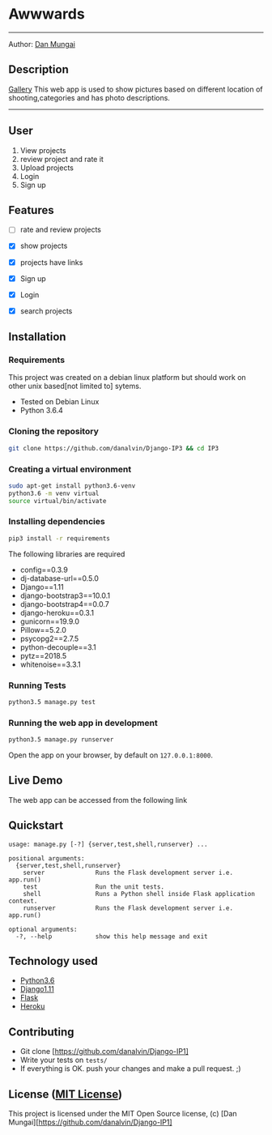 Awwwards
===================

- - - -
Author: [Dan Mungai](https://github.com/danalvin)
## Description
[Gallery](https://github.com/danalvin/Django-IP1) This web app is used to show pictures based on different location of shooting,categories and has photo descriptions. 

------------------------------------------------------------------------

## User 

1. View projects
2. review project and rate it
3. Upload projects
4. Login 
5. Sign up

## Features

+ [ ] rate and review projects
+ [x] show projects
+ [x] projects have links
+ [x] Sign up
+ [x] Login
+ [x] search projects



## Installation

### Requirements
This project was created on a debian linux platform but should work on other unix based[not limited to] sytems.
* Tested on Debian Linux
* Python 3.6.4

### Cloning the repository
```bash
git clone https://github.com/danalvin/Django-IP3 && cd IP3
```

### Creating a virtual environment
```bash
sudo apt-get install python3.6-venv
python3.6 -m venv virtual
source virtual/bin/activate
```

### Installing dependencies
```bash
pip3 install -r requirements
```
The following libraries are required
+ config==0.3.9
+ dj-database-url==0.5.0
+ Django==1.11
+ django-bootstrap3==10.0.1
+ django-bootstrap4==0.0.7
+ django-heroku==0.3.1
+ gunicorn==19.9.0
+ Pillow==5.2.0
+ psycopg2==2.7.5
+ python-decouple==3.1
+ pytz==2018.5
+ whitenoise==3.3.1


### Running Tests
```bash
python3.5 manage.py test
```

### Running the web app in development
```bash
python3.5 manage.py runserver
```
Open the app on your browser, by default on `127.0.0.1:8000`.

## Live Demo

The web app can be accessed from the following link


## Quickstart

```
usage: manage.py [-?] {server,test,shell,runserver} ...

positional arguments:
  {server,test,shell,runserver}
    server              Runs the Flask development server i.e. app.run()
    test                Run the unit tests.
    shell               Runs a Python shell inside Flask application context.
    runserver           Runs the Flask development server i.e. app.run()

optional arguments:
  -?, --help            show this help message and exit
```

## Technology used

* [Python3.6](https://www.python.org/)
* [Django1.11](https://www.djangoproject.com/)
* [Flask](http://flask.pocoo.org/)
* [Heroku](https://heroku.com)

## Contributing

- Git clone [https://github.com/danalvin/Django-IP1]
- Write your tests on `tests/`
- If everything is OK. push your changes and make a pull request. ;)

## License ([MIT License](http://choosealicense.com/licenses/mit/))

This project is licensed under the MIT Open Source license, (c) [Dan Mungai][https://github.com/danalvin/Django-IP1]